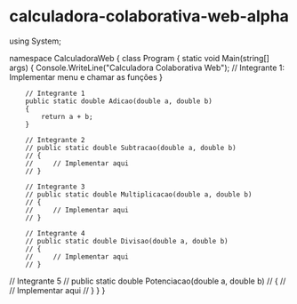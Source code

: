 # calculadora-colaborativa-web-alpha
using System;

namespace CalculadoraWeb
{
    class Program
    {
        static void Main(string[] args)
        {
            Console.WriteLine("Calculadora Colaborativa Web");
            // Integrante 1: Implementar menu e chamar as funções
        }

        // Integrante 1
        public static double Adicao(double a, double b)
        {
            return a + b;
        }

        // Integrante 2
        // public static double Subtracao(double a, double b)
        // {
        //     // Implementar aqui
        // }

        // Integrante 3
        // public static double Multiplicacao(double a, double b)
        // {
        //     // Implementar aqui
        // }

        // Integrante 4
        // public static double Divisao(double a, double b)
        // {
        //     // Implementar aqui
        // }


  // Integrante 5
        // public static double Potenciacao(double a, double b)
        // {
        //     // Implementar aqui
        // }
    }
}
